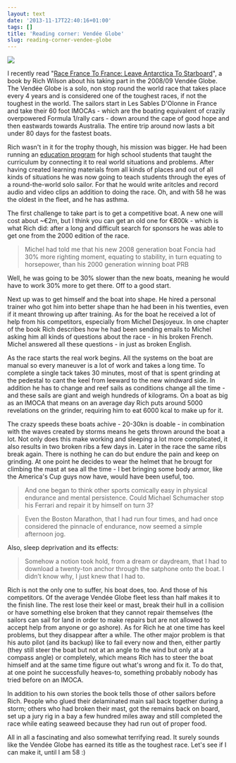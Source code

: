 ```yaml
---
layout: text
date: '2013-11-17T22:40:16+01:00'
tags: []
title: 'Reading corner: Vendée Globe'
slug: reading-corner-vendee-globe
---
```

![](http://media.tumblr.com/d932a53eb858d879776ceed3483654a1/tumblr_inline_mwffx6WRkL1qcydz0.jpg)

I recently read "[Race France To France: Leave Antarctica To Starboard](http://www.racefrancetofrance.com/)", a book by Rich Wilson about his taking part in the 2008/09 Vendée Globe. The Vendée Globe is a solo, non stop round the world race that takes place every 4 years and is considered one of the toughest races, if not the toughest in the world. The sailors start in Les Sables D'Olonne in France and take their 60 foot IMOCAs - which are the boating equivalent of crazily overpowered Formula 1/rally cars - down around the cape of good hope and then eastwards towards Australia. The entire trip around now lasts a bit under 80 days for the fastest boats.

Rich wasn't in it for the trophy though, his mission was bigger. He had been running an [education program](http://www.sitesalive.com/) for high school students that taught the curriculum by connecting it to real world situations and problems. After having created learning materials from all kinds of places and out of all kinds of situations he was now going to teach students through the eyes of a round-the-world solo sailor. For that he would write aritcles and record audio and video clips an addition to doing the race. Oh, and with 58 he was the oldest in the fleet, and he has asthma.

The first challenge to take part is to get a competitive boat. A new one will cost about ~€2m, but I think you can get an old one for €800k - which is what Rich did: after a long and difficult search for sponsors he was able to get one from the 2000 edition of the race.

> Michel had told me that his new 2008 generation boat Foncia had 30% more righting moment, equating to stability, in turn equating to horsepower, than his 2000 generation winning boat PRB

Well, he was going to be 30% slower than the new boats, meaning he would have to work 30% more to get there. Off to a good start.

Next up was to get himself and the boat into shape. He hired a personal trainer who got him into better shape than he had been in his twenties, even if it meant throwing up after training. As for the boat he received a lot of help from his competitors, especially from Michel Desjoyeux. In one chapter of the book Rich describes how he had been sending emails to Michel asking him all kinds of questions about the race - in his broken French. Michel answered all these questions - in just as broken English.

As the race starts the real work begins. All the systems on the boat are manual so every maneuver is a lot of work and takes a long time. To complete a single tack takes 30 minutes, most of that is spent grinding at the pedestal to cant the keel from leeward to the new windward side. In addition he has to change and reef sails as conditions change all the time - and these sails are giant and weigh hundreds of kilograms. On a boat as big as an IMOCA that means on an average day Rich puts around 5000 revelations on the grinder, requiring him to eat 6000 kcal to make up for it.

The crazy speeds these boats achive - 20-30kn is doable - in combination with the waves created by storms means he gets thrown around the boat a lot. Not only does this make working and sleeping a lot more complicated, it also results in two broken ribs a few days in. Later in the race the same ribs break again. There is nothing he can do but endure the pain and keep on grinding. At one point he decides to wear the helmet that he brougt for climbing the mast at sea all the time - I bet bringing some body armor, like the America's Cup guys now have, would have been useful, too.

> And one began to think other sports comically easy in physical endurance and mental persistence. Could Michael Schumacher stop his Ferrari and repair it by himself on turn 3?

> Even the Boston Marathon, that I had run four times, and had once considered the pinnacle of endurance, now seemed a simple afternoon jog.

Also, sleep deprivation and its effects:

> Somehow a notion took hold, from a dream or daydream, that I had to download a twenty-ton anchor through the satphone onto the boat. I didn’t know why, I just knew that I had to.

Rich is not the only one to suffer, his boat does, too. And those of his competitors. Of the average Vendée Globe fleet less than half makes it to the finish line. The rest lose their keel or mast, break their hull in a collision or have something else broken that they cannot repair themselves (the sailors can sail for land in order to make repairs but are not allowed to accept help from anyone or go ashore). As for Rich he at one time has keel problems, but they disappear after a while. The other major problem is that his auto pilot (and its backup) like to fail every now and then, either partly (they still steer the boat but not at an angle to the wind but only at a compass angle) or completely, which means Rich has to steer the boat himself and at the same time figure out what's wrong and fix it. To do that, at one point he successfully heaves-to, something probably nobody has tried before on an IMOCA.

In addition to his own stories the book tells those of other sailors before Rich. People who glued their delaminated main sail back together during a storm; others who had broken their mast, got the remains back on board, set up a jury rig in a bay a few hundred miles away and still completed the race while eating seaweed because they had run out of proper food.

All in all a fascinating and also somewhat terrifying read. It surely sounds like the Vendée Globe has earned its title as the toughest race. Let's see if I can make it, until I am 58 :)
